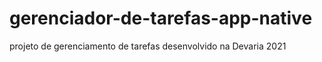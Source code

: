 # gerenciador-de-tarefas-app-native
projeto de gerenciamento de tarefas desenvolvido na Devaria 2021
